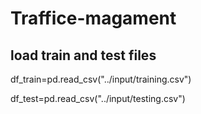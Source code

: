 # Traffice-magament

## load train and test files
df_train=pd.read_csv("../input/training.csv")

df_test=pd.read_csv("../input/testing.csv")
